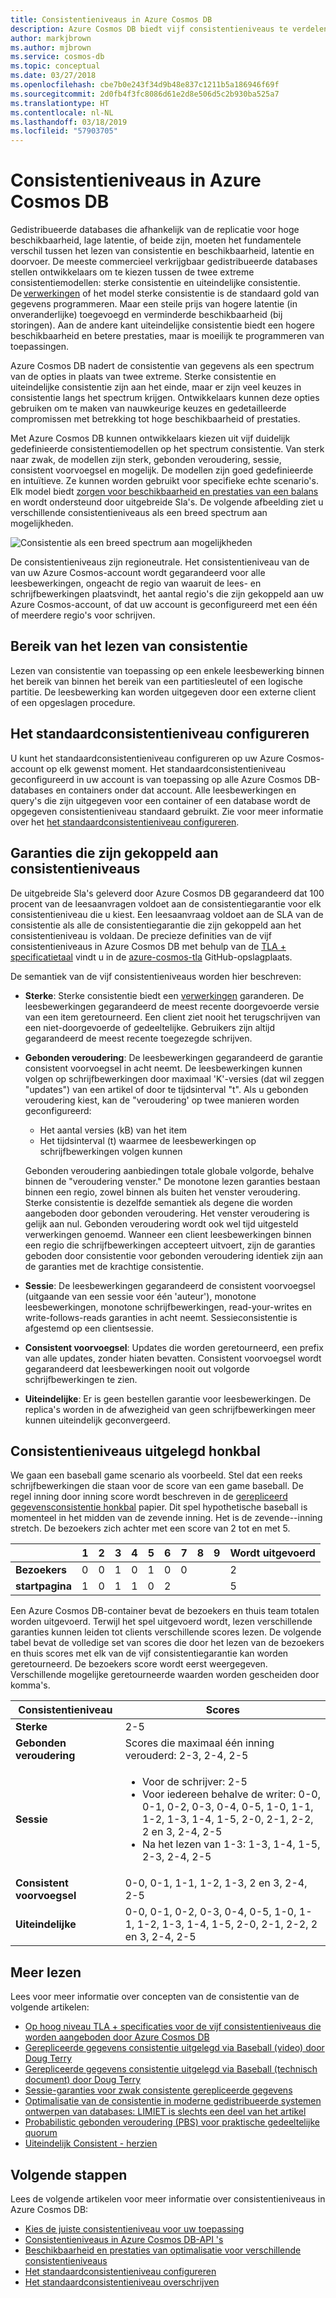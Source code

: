 ```yaml
---
title: Consistentieniveaus in Azure Cosmos DB
description: Azure Cosmos DB biedt vijf consistentieniveaus te verdelen over uiteindelijke consistentie, beschikbaarheid en latentie-en nadelen.
author: markjbrown
ms.author: mjbrown
ms.service: cosmos-db
ms.topic: conceptual
ms.date: 03/27/2018
ms.openlocfilehash: cbe7b0e243f34d9b48e837c1211b5a186946f69f
ms.sourcegitcommit: 2d0fb4f3fc8086d61e2d8e506d5c2b930ba525a7
ms.translationtype: HT
ms.contentlocale: nl-NL
ms.lasthandoff: 03/18/2019
ms.locfileid: "57903705"
---
```

# <a name="consistency-levels-in-azure-cosmos-db"></a>Consistentieniveaus in Azure Cosmos DB

Gedistribueerde databases die afhankelijk van de replicatie voor hoge beschikbaarheid, lage latentie, of beide zijn, moeten het fundamentele verschil tussen het lezen van consistentie en beschikbaarheid, latentie en doorvoer. De meeste commercieel verkrijgbaar gedistribueerde databases stellen ontwikkelaars om te kiezen tussen de twee extreme consistentiemodellen: sterke consistentie en uiteindelijke consistentie. De [verwerkingen](https://cs.brown.edu/~mph/HerlihyW90/p463-herlihy.pdf) of het model sterke consistentie is de standaard gold van gegevens programmeren. Maar een steile prijs van hogere latentie (in onveranderlijke) toegevoegd en verminderde beschikbaarheid (bij storingen). Aan de andere kant uiteindelijke consistentie biedt een hogere beschikbaarheid en betere prestaties, maar is moeilijk te programmeren van toepassingen. 

Azure Cosmos DB nadert de consistentie van gegevens als een spectrum van de opties in plaats van twee extreme. Sterke consistentie en uiteindelijke consistentie zijn aan het einde, maar er zijn veel keuzes in consistentie langs het spectrum krijgen. Ontwikkelaars kunnen deze opties gebruiken om te maken van nauwkeurige keuzes en gedetailleerde compromissen met betrekking tot hoge beschikbaarheid of prestaties. 

Met Azure Cosmos DB kunnen ontwikkelaars kiezen uit vijf duidelijk gedefinieerde consistentiemodellen op het spectrum consistentie. Van sterk naar zwak, de modellen zijn sterk, gebonden veroudering, sessie, consistent voorvoegsel en mogelijk. De modellen zijn goed gedefinieerde en intuïtieve. Ze kunnen worden gebruikt voor specifieke echte scenario's. Elk model biedt [zorgen voor beschikbaarheid en prestaties van een balans](consistency-levels-tradeoffs.md) en wordt ondersteund door uitgebreide Sla's. De volgende afbeelding ziet u verschillende consistentieniveaus als een breed spectrum aan mogelijkheden.

![Consistentie als een breed spectrum aan mogelijkheden](./media/consistency-levels/five-consistency-levels.png)

De consistentieniveaus zijn regioneutrale. Het consistentieniveau van de van uw Azure Cosmos-account wordt gegarandeerd voor alle leesbewerkingen, ongeacht de regio van waaruit de lees- en schrijfbewerkingen plaatsvindt, het aantal regio's die zijn gekoppeld aan uw Azure Cosmos-account, of dat uw account is geconfigureerd met een één of meerdere regio's voor schrijven.

## <a name="scope-of-the-read-consistency"></a>Bereik van het lezen van consistentie

Lezen van consistentie van toepassing op een enkele leesbewerking binnen het bereik van binnen het bereik van een partitiesleutel of een logische partitie. De leesbewerking kan worden uitgegeven door een externe client of een opgeslagen procedure.

## <a name="configure-the-default-consistency-level"></a>Het standaardconsistentieniveau configureren

U kunt het standaardconsistentieniveau configureren op uw Azure Cosmos-account op elk gewenst moment. Het standaardconsistentieniveau geconfigureerd in uw account is van toepassing op alle Azure Cosmos DB-databases en containers onder dat account. Alle leesbewerkingen en query's die zijn uitgegeven voor een container of een database wordt de opgegeven consistentieniveau standaard gebruikt. Zie voor meer informatie over het [het standaardconsistentieniveau configureren](how-to-manage-consistency.md#configure-the-default-consistency-level).

## <a name="guarantees-associated-with-consistency-levels"></a>Garanties die zijn gekoppeld aan consistentieniveaus

De uitgebreide Sla's geleverd door Azure Cosmos DB gegarandeerd dat 100 procent van de leesaanvragen voldoet aan de consistentiegarantie voor elk consistentieniveau die u kiest. Een leesaanvraag voldoet aan de SLA van de consistentie als alle de consistentiegarantie die zijn gekoppeld aan het consistentieniveau is voldaan. De precieze definities van de vijf consistentieniveaus in Azure Cosmos DB met behulp van de [TLA + specificatietaal](https://lamport.azurewebsites.net/tla/tla.html) vindt u in de [azure-cosmos-tla](https://github.com/Azure/azure-cosmos-tla) GitHub-opslagplaats. 

De semantiek van de vijf consistentieniveaus worden hier beschreven:

- **Sterke**: Sterke consistentie biedt een [verwerkingen](https://aphyr.com/posts/313-strong-consistency-models) garanderen. De leesbewerkingen gegarandeerd de meest recente doorgevoerde versie van een item geretourneerd. Een client ziet nooit het terugschrijven van een niet-doorgevoerde of gedeeltelijke. Gebruikers zijn altijd gegarandeerd de meest recente toegezegde schrijven.

- **Gebonden veroudering**: De leesbewerkingen gegarandeerd de garantie consistent voorvoegsel in acht neemt. De leesbewerkingen kunnen volgen op schrijfbewerkingen door maximaal 'K'-versies (dat wil zeggen "updates") van een artikel of door te tijdsinterval "t". Als u gebonden veroudering kiest, kan de "veroudering' op twee manieren worden geconfigureerd: 

  * Het aantal versies (kB) van het item
  * Het tijdsinterval (t) waarmee de leesbewerkingen op schrijfbewerkingen volgen kunnen 

  Gebonden veroudering aanbiedingen totale globale volgorde, behalve binnen de "veroudering venster." De monotone lezen garanties bestaan binnen een regio, zowel binnen als buiten het venster veroudering. Sterke consistentie is dezelfde semantiek als degene die worden aangeboden door gebonden veroudering. Het venster veroudering is gelijk aan nul. Gebonden veroudering wordt ook wel tijd uitgesteld verwerkingen genoemd. Wanneer een client leesbewerkingen binnen een regio die schrijfbewerkingen accepteert uitvoert, zijn de garanties geboden door consistentie voor gebonden veroudering identiek zijn aan de garanties met de krachtige consistentie.

- **Sessie**: De leesbewerkingen gegarandeerd de consistent voorvoegsel (uitgaande van een sessie voor één 'auteur'), monotone leesbewerkingen, monotone schrijfbewerkingen, read-your-writes en write-follows-reads garanties in acht neemt. Sessieconsistentie is afgestemd op een clientsessie.

- **Consistent voorvoegsel**: Updates die worden geretourneerd, een prefix van alle updates, zonder hiaten bevatten. Consistent voorvoegsel wordt gegarandeerd dat leesbewerkingen nooit out volgorde schrijfbewerkingen te zien.

- **Uiteindelijke**: Er is geen bestellen garantie voor leesbewerkingen. De replica's worden in de afwezigheid van geen schrijfbewerkingen meer kunnen uiteindelijk geconvergeerd.

## <a name="consistency-levels-explained-through-baseball"></a>Consistentieniveaus uitgelegd honkbal

We gaan een baseball game scenario als voorbeeld. Stel dat een reeks schrijfbewerkingen die staan voor de score van een game baseball. De regel inning door inning score wordt beschreven in de [gerepliceerd gegevensconsistentie honkbal](https://www.microsoft.com/en-us/research/wp-content/uploads/2011/10/ConsistencyAndBaseballReport.pdf) papier. Dit spel hypothetische baseball is momenteel in het midden van de zevende inning. Het is de zevende--inning stretch. De bezoekers zich achter met een score van 2 tot en met 5.

| | **1** | **2** | **3** | **4** | **5** | **6** | **7** | **8** | **9** | **Wordt uitgevoerd** |
| - | - | - | - | - | - | - | - | - | - | - |
| **Bezoekers** | 0 | 0 | 1 | 0 | 1 | 0 | 0 |  |  | 2 |
| **startpagina** | 1 | 0 | 1 | 1 | 0 | 2 |  |  |  | 5 |

Een Azure Cosmos DB-container bevat de bezoekers en thuis team totalen worden uitgevoerd. Terwijl het spel uitgevoerd wordt, lezen verschillende garanties kunnen leiden tot clients verschillende scores lezen. De volgende tabel bevat de volledige set van scores die door het lezen van de bezoekers en thuis scores met elk van de vijf consistentiegarantie kan worden geretourneerd. De bezoekers score wordt eerst weergegeven. Verschillende mogelijke geretourneerde waarden worden gescheiden door komma's.

| **Consistentieniveau** | **Scores** |
| - | - |
| **Sterke** | 2-5 |
| **Gebonden veroudering** | Scores die maximaal één inning verouderd: 2-3, 2-4, 2-5 |
| **Sessie** | <ul><li>Voor de schrijver: 2-5</li><li> Voor iedereen behalve de writer: 0-0, 0-1, 0-2, 0-3, 0-4, 0-5, 1-0, 1-1, 1-2, 1-3, 1-4, 1-5, 2-0, 2-1, 2-2, 2 en 3, 2-4, 2-5</li><li>Na het lezen van 1-3: 1-3, 1-4, 1-5, 2-3, 2-4, 2-5</li> |
| **Consistent voorvoegsel** | 0-0, 0-1, 1-1, 1-2, 1-3, 2 en 3, 2-4, 2-5 |
| **Uiteindelijke** | 0-0, 0-1, 0-2, 0-3, 0-4, 0-5, 1-0, 1-1, 1-2, 1-3, 1-4, 1-5, 2-0, 2-1, 2-2, 2 en 3, 2-4, 2-5 |

## <a name="additional-reading"></a>Meer lezen

Lees voor meer informatie over concepten van de consistentie van de volgende artikelen:

- [Op hoog niveau TLA + specificaties voor de vijf consistentieniveaus die worden aangeboden door Azure Cosmos DB](https://github.com/Azure/azure-cosmos-tla)
- [Gerepliceerde gegevens consistentie uitgelegd via Baseball (video) door Doug Terry](https://www.youtube.com/watch?v=gluIh8zd26I)
- [Gerepliceerde gegevens consistentie uitgelegd via Baseball (technisch document) door Doug Terry](https://www.microsoft.com/en-us/research/publication/replicated-data-consistency-explained-through-baseball/?from=http%3A%2F%2Fresearch.microsoft.com%2Fpubs%2F157411%2Fconsistencyandbaseballreport.pdf)
- [Sessie-garanties voor zwak consistente gerepliceerde gegevens](https://dl.acm.org/citation.cfm?id=383631)
- [Optimalisatie van de consistentie in moderne gedistribueerde systemen ontwerpen van databases: LIMIET is slechts een deel van het artikel](https://www.computer.org/csdl/magazine/co/2012/02/mco2012020037/13rRUxjyX7k)
- [Probabilistic gebonden veroudering (PBS) voor praktische gedeeltelijke quorum](https://vldb.org/pvldb/vol5/p776_peterbailis_vldb2012.pdf)
- [Uiteindelijk Consistent - herzien](https://www.allthingsdistributed.com/2008/12/eventually_consistent.html)

## <a name="next-steps"></a>Volgende stappen

Lees de volgende artikelen voor meer informatie over consistentieniveaus in Azure Cosmos DB:

* [Kies de juiste consistentieniveau voor uw toepassing](consistency-levels-choosing.md)
* [Consistentieniveaus in Azure Cosmos DB-API 's](consistency-levels-across-apis.md)
* [Beschikbaarheid en prestaties van optimalisatie voor verschillende consistentieniveaus](consistency-levels-tradeoffs.md)
* [Het standaardconsistentieniveau configureren](how-to-manage-consistency.md#configure-the-default-consistency-level)
* [Het standaardconsistentieniveau overschrijven](how-to-manage-consistency.md#override-the-default-consistency-level)

